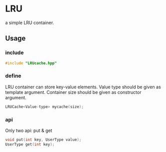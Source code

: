 # LRU
a simple LRU container.

## Usage

### include
```c++
#include "LRUcache.hpp"
```

### define
LRU container can store key-value elements.
Value type should be given as template argument.
Container size should be given as constructor argument. 
```c++
LRUCache<Value-type> mycache(size);
```

### api
Only two api: put & get
```c++
void put(int key, UserType value);
UserType get(int key);
```
